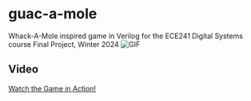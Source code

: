 # guac-a-mole
Whack-A-Mole inspired game in Verilog for the ECE241 Digital Systems course Final Project, Winter 2024
![GIF](https://drive.google.com/file/d/1UUdQbWEBRJOZ-NAe16ZBW9V10g4D-zF9/view?usp=drive_link)

## Video
[Watch the Game in Action!](https://drive.google.com/file/d/1FrGlYioX44sSAZPcc-EiGyVLlULiEgxx/view?usp=drive_link)
